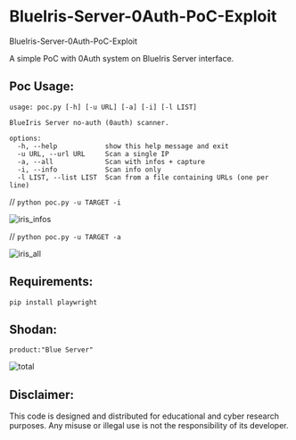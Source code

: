 # BlueIris-Server-0Auth-PoC-Exploit
BlueIris-Server-0Auth-PoC-Exploit

A simple PoC with 0Auth system on BlueIris Server interface.

## Poc Usage:

    usage: poc.py [-h] [-u URL] [-a] [-i] [-l LIST]
    
    BlueIris Server no-auth (0auth) scanner.
    
    options:
      -h, --help            show this help message and exit
      -u URL, --url URL     Scan a single IP
      -a, --all             Scan with infos + capture
      -i, --info            Scan info only
      -l LIST, --list LIST  Scan from a file containing URLs (one per line)

// `python poc.py -u TARGET -i`

![iris_infos](https://github.com/user-attachments/assets/9dee7318-7446-4337-bb46-bae0a7c0c028)

// `python poc.py -u TARGET -a`

![iris_all](https://github.com/user-attachments/assets/6a14b9a5-81b6-489c-8d6a-b88206a16ed3)

## Requirements:

    pip install playwright

## Shodan:

    product:"Blue Server"

![total](https://github.com/user-attachments/assets/0155cb35-050e-4db4-b218-0dcab1e8afa8)

## Disclaimer:
This code is designed and distributed for educational and cyber research purposes. Any misuse or illegal use is not the responsibility of its developer.
